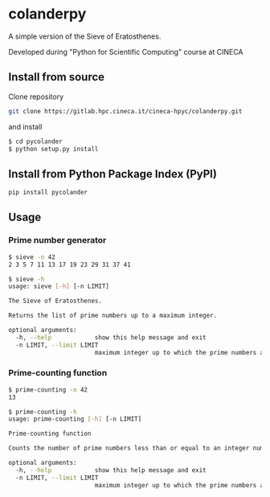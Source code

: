 # colanderpy

A simple version of the Sieve of Eratosthenes.

Developed during "Python for Scientific Computing" course at CINECA

## Install from source

Clone repository
```bash
git clone https://gitlab.hpc.cineca.it/cineca-hpyc/colanderpy.git
```

and install
```bash
$ cd pycolander
$ python setup.py install
```

## Install from Python Package Index (PyPI)

```bash
pip install pycolander
```

## Usage

### Prime number generator

```bash
$ sieve -n 42
2 3 5 7 11 13 17 19 23 29 31 37 41
```

```bash
$ sieve -h
usage: sieve [-h] [-n LIMIT]

The Sieve of Eratosthenes.

Returns the list of prime numbers up to a maximum integer.

optional arguments:
  -h, --help            show this help message and exit
  -n LIMIT, --limit LIMIT
                        maximum integer up to which the prime numbers are searched. (default 100)
```

### Prime-counting function

```bash
$ prime-counting -n 42
13
```

```bash
$ prime-counting -h
usage: prime-counting [-h] [-n LIMIT]

Prime-counting function

Counts the number of prime numbers less than or equal to an integer number.

optional arguments:
  -h, --help            show this help message and exit
  -n LIMIT, --limit LIMIT
                        maximum integer up to which the prime numbers are counted. (default 100)
```
